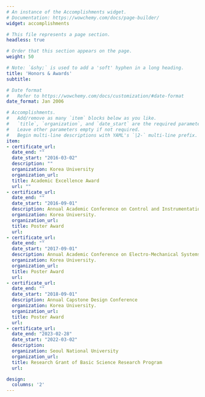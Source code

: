 ```yaml
---
# An instance of the Accomplishments widget.
# Documentation: https://wowchemy.com/docs/page-builder/
widget: accomplishments

# This file represents a page section.
headless: true

# Order that this section appears on the page.
weight: 50

# Note: `&shy;` is used to add a 'soft' hyphen in a long heading.
title: 'Honors & Awards'
subtitle:

# Date format
#   Refer to https://wowchemy.com/docs/customization/#date-format
date_format: Jan 2006

# Accomplishments.
#   Add/remove as many `item` blocks below as you like.
#   `title`, `organization`, and `date_start` are the required parameters.
#   Leave other parameters empty if not required.
#   Begin multi-line descriptions with YAML's `|2-` multi-line prefix.
item:
- certificate_url: 
  date_end: ""
  date_start: "2016-03-02"
  description: ""
  organization: Korea University
  organization_url: 
  title: Academic Excellence Award
  url: ""
- certificate_url: 
  date_end: ""
  date_start: "2016-09-01"
  description: Annual Academic Conference on Control and Instrumentation Engineering
  organization: Korea University.
  organization_url: 
  title: Poster Award
  url: 
- certificate_url: 
  date_end: ""
  date_start: "2017-09-01"
  description: Annual Academic Conference on Electro-Mechanical Systems Engineering
  organization: Korea University.
  organization_url: 
  title: Poster Award
  url: 
- certificate_url: 
  date_end: ""
  date_start: "2018-09-01"
  description: Annual Capstone Design Conference
  organization: Korea University.
  organization_url: 
  title: Poster Award
  url: 
- certificate_url: 
  date_end: "2023-02-28"
  date_start: "2022-03-02"
  description: 
  organization: Seoul National University
  organization_url: 
  title: Research Grant of Basic Science Research Program
  url: 

design:
  columns: '2' 
---
```

